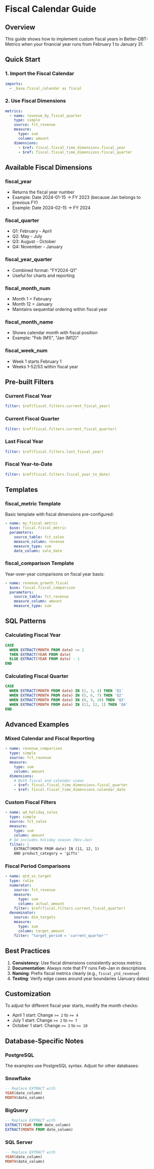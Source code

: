 # Fiscal Calendar Guide

## Overview

This guide shows how to implement custom fiscal years in Better-DBT-Metrics when your financial year runs from February 1 to January 31.

## Quick Start

### 1. Import the Fiscal Calendar

```yaml
imports:
  - _base.fiscal_calendar as fiscal
```

### 2. Use Fiscal Dimensions

```yaml
metrics:
  - name: revenue_by_fiscal_quarter
    type: simple
    source: fct_revenue
    measure:
      type: sum
      column: amount
    dimensions:
      - $ref: fiscal.fiscal_time_dimensions.fiscal_year
      - $ref: fiscal.fiscal_time_dimensions.fiscal_quarter
```

## Available Fiscal Dimensions

### fiscal_year
- Returns the fiscal year number
- Example: Date 2024-01-15 → FY 2023 (because Jan belongs to previous FY)
- Example: Date 2024-02-15 → FY 2024

### fiscal_quarter
- Q1: February - April
- Q2: May - July
- Q3: August - October
- Q4: November - January

### fiscal_year_quarter
- Combined format: "FY2024-Q1"
- Useful for charts and reporting

### fiscal_month_num
- Month 1 = February
- Month 12 = January
- Maintains sequential ordering within fiscal year

### fiscal_month_name
- Shows calendar month with fiscal position
- Example: "Feb (M1)", "Jan (M12)"

### fiscal_week_num
- Week 1 starts February 1
- Weeks 1-52/53 within fiscal year

## Pre-built Filters

### Current Fiscal Year
```yaml
filter: $ref(fiscal.filters.current_fiscal_year)
```

### Current Fiscal Quarter
```yaml
filter: $ref(fiscal.filters.current_fiscal_quarter)
```

### Last Fiscal Year
```yaml
filter: $ref(fiscal.filters.last_fiscal_year)
```

### Fiscal Year-to-Date
```yaml
filter: $ref(fiscal.filters.fiscal_year_to_date)
```

## Templates

### fiscal_metric Template
Basic template with fiscal dimensions pre-configured:

```yaml
- name: my_fiscal_metric
  $use: fiscal.fiscal_metric
  parameters:
    source_table: fct_sales
    measure_column: revenue
    measure_type: sum
    date_column: sale_date
```

### fiscal_comparison Template
Year-over-year comparisons on fiscal year basis:

```yaml
- name: revenue_growth_fiscal
  $use: fiscal.fiscal_comparison
  parameters:
    source_table: fct_revenue
    measure_column: amount
    measure_type: sum
```

## SQL Patterns

### Calculating Fiscal Year
```sql
CASE 
  WHEN EXTRACT(MONTH FROM date) >= 2 
  THEN EXTRACT(YEAR FROM date)
  ELSE EXTRACT(YEAR FROM date) - 1
END
```

### Calculating Fiscal Quarter
```sql
CASE
  WHEN EXTRACT(MONTH FROM date) IN (2, 3, 4) THEN 'Q1'
  WHEN EXTRACT(MONTH FROM date) IN (5, 6, 7) THEN 'Q2'
  WHEN EXTRACT(MONTH FROM date) IN (8, 9, 10) THEN 'Q3'
  WHEN EXTRACT(MONTH FROM date) IN (11, 12, 1) THEN 'Q4'
END
```

## Advanced Examples

### Mixed Calendar and Fiscal Reporting
```yaml
- name: revenue_comparison
  type: simple
  source: fct_revenue
  measure:
    type: sum
    column: amount
  dimensions:
    # Both fiscal and calendar views
    - $ref: fiscal.fiscal_time_dimensions.fiscal_quarter
    - $ref: fiscal.fiscal_time_dimensions.calendar_date
```

### Custom Fiscal Filters
```yaml
- name: q4_holiday_sales
  type: simple
  source: fct_sales
  measure:
    type: sum
    column: amount
  # Q4 includes holiday season (Nov-Jan)
  filter: |
    EXTRACT(MONTH FROM date) IN (11, 12, 1)
    AND product_category = 'gifts'
```

### Fiscal Period Comparisons
```yaml
- name: qtd_vs_target
  type: ratio
  numerator:
    source: fct_revenue
    measure:
      type: sum
      column: actual_amount
    filter: $ref(fiscal.filters.current_fiscal_quarter)
  denominator:
    source: dim_targets
    measure:
      type: sum
      column: target_amount
    filter: "target_period = 'current_quarter'"
```

## Best Practices

1. **Consistency**: Use fiscal dimensions consistently across metrics
2. **Documentation**: Always note that FY runs Feb-Jan in descriptions
3. **Naming**: Prefix fiscal metrics clearly (e.g., `fiscal_ytd_revenue`)
4. **Testing**: Verify edge cases around year boundaries (January dates)

## Customization

To adjust for different fiscal year starts, modify the month checks:
- April 1 start: Change `>= 2` to `>= 4`
- July 1 start: Change `>= 2` to `>= 7`
- October 1 start: Change `>= 2` to `>= 10`

## Database-Specific Notes

### PostgreSQL
The examples use PostgreSQL syntax. Adjust for other databases:

### Snowflake
```sql
-- Replace EXTRACT with
YEAR(date_column)
MONTH(date_column)
```

### BigQuery
```sql
-- Replace EXTRACT with
EXTRACT(YEAR FROM date_column)
EXTRACT(MONTH FROM date_column)
```

### SQL Server
```sql
-- Replace EXTRACT with
YEAR(date_column)
MONTH(date_column)
```